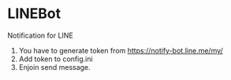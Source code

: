 # LINEBot
Notification for LINE
1. You have to generate token from https://notify-bot.line.me/my/
2. Add token to config.ini
3. Enjoin send message.
